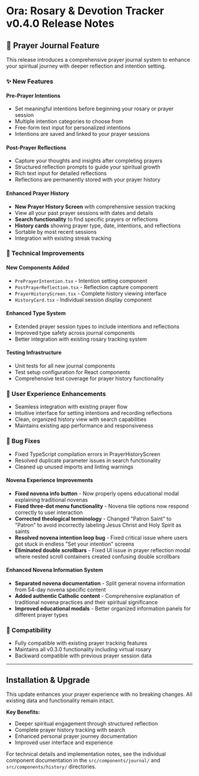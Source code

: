 # Ora: Rosary & Devotion Tracker v0.4.0 Release Notes

## 📖 Prayer Journal Feature

This release introduces a comprehensive prayer journal system to enhance your spiritual journey with deeper reflection and intention setting.

### ✨ New Features

#### Pre-Prayer Intentions
- Set meaningful intentions before beginning your rosary or prayer session
- Multiple intention categories to choose from
- Free-form text input for personalized intentions
- Intentions are saved and linked to your prayer sessions

#### Post-Prayer Reflections
- Capture your thoughts and insights after completing prayers
- Structured reflection prompts to guide your spiritual growth
- Rich text input for detailed reflections
- Reflections are permanently stored with your prayer history

#### Enhanced Prayer History
- **New Prayer History Screen** with comprehensive session tracking
- View all your past prayer sessions with dates and details
- **Search functionality** to find specific prayers or reflections
- **History cards** showing prayer type, date, intentions, and reflections
- Sortable by most recent sessions
- Integration with existing streak tracking

### 🔧 Technical Improvements

#### New Components Added
- `PrePrayerIntention.tsx` - Intention setting component
- `PostPrayerReflection.tsx` - Reflection capture component
- `PrayerHistoryScreen.tsx` - Complete history viewing interface
- `HistoryCard.tsx` - Individual session display component

#### Enhanced Type System
- Extended prayer session types to include intentions and reflections
- Improved type safety across journal components
- Better integration with existing rosary tracking system

#### Testing Infrastructure
- Unit tests for all new journal components
- Test setup configuration for React components
- Comprehensive test coverage for prayer history functionality

### 🎨 User Experience Enhancements
- Seamless integration with existing prayer flow
- Intuitive interface for setting intentions and recording reflections
- Clean, organized history view with search capabilities
- Maintains existing app performance and responsiveness

### 🐛 Bug Fixes
- Fixed TypeScript compilation errors in PrayerHistoryScreen
- Resolved duplicate parameter issues in search functionality
- Cleaned up unused imports and linting warnings

#### Novena Experience Improvements
- **Fixed novena info button** - Now properly opens educational modal explaining traditional novenas
- **Fixed three-dot menu functionality** - Novena tile options now respond correctly to user interaction
- **Corrected theological terminology** - Changed "Patron Saint" to "Patron" to avoid incorrectly labeling Jesus Christ and Holy Spirit as saints
- **Resolved novena intention loop bug** - Fixed critical issue where users got stuck in endless "Set your intention" screens
- **Eliminated double scrollbars** - Fixed UI issue in prayer reflection modal where nested scroll containers created confusing double scrollbars

#### Enhanced Novena Information System
- **Separated novena documentation** - Split general novena information from 54-day novena specific content
- **Added authentic Catholic content** - Comprehensive explanation of traditional novena practices and their spiritual significance
- **Improved educational modals** - Better organized information panels for different prayer types

### 📱 Compatibility
- Fully compatible with existing prayer tracking features
- Maintains all v0.3.0 functionality including virtual rosary
- Backward compatible with previous prayer session data

---

## Installation & Upgrade

This update enhances your prayer experience with no breaking changes. All existing data and functionality remain intact.

**Key Benefits:**
- Deeper spiritual engagement through structured reflection
- Complete prayer history tracking with search
- Enhanced personal prayer journey documentation
- Improved user interface and experience

For technical details and implementation notes, see the individual component documentation in the `src/components/journal/` and `src/components/history/` directories.